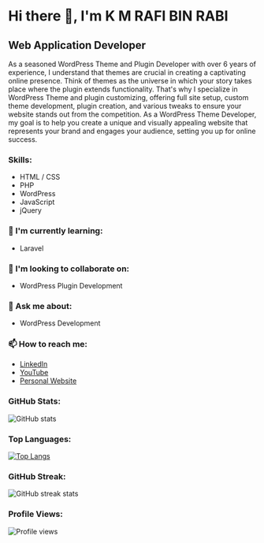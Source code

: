 # Hi there 👋, I'm K M RAFI BIN RABI
## Web Application Developer

As a seasoned WordPress Theme and Plugin Developer with over 6 years of experience, I understand that themes are crucial in creating a captivating online presence. Think of themes as the universe in which your story takes place where the plugin extends functionality. That's why I specialize in WordPress Theme and plugin customizing, offering full site setup, custom theme development, plugin creation, and various tweaks to ensure your website stands out from the competition. As a WordPress Theme Developer, my goal is to help you create a unique and visually appealing website that represents your brand and engages your audience, setting you up for online success.

### Skills:
- HTML / CSS
- PHP
- WordPress
- JavaScript
- jQuery

### 🌱 I'm currently learning:
- Laravel

### 👯 I'm looking to collaborate on:
- WordPress Plugin Development

### 💬 Ask me about:
- WordPress Development

### 📫 How to reach me:
- [LinkedIn](https://www.linkedin.com/in/kmrafi/)
- [YouTube](https://www.youtube.com/channel/@kmrafibinrabi5166)
- [Personal Website](https://kmrafi.website)

### GitHub Stats:
![GitHub stats](https://github-readme-stats.vercel.app/api?username=kmrafibinrabi&show_icons=true)  

### Top Languages:
[![Top Langs](https://github-readme-stats.vercel.app/api/top-langs/?username=kmrafibinrabi)](https://github.com/anuraghazra/github-readme-stats)

### GitHub Streak:
![GitHub streak stats](https://streak-stats.demolab.com/?user=kmrafibinrabi)

### Profile Views:
![Profile views](https://gpvc.arturio.dev/kmrafibinrabi)
